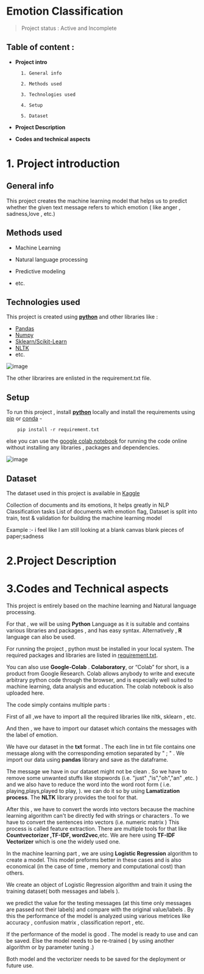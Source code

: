 
# Emotion Classification

>Project status : Active and Incomplete


## Table of content :
* **Project intro**

        1. General info

        2. Methods used

        3. Technologies used

        4. Setup

        5. Dataset



* **Project Description**
* **Codes and technical aspects**

# 1. Project introduction

## General info

This project creates the machine learning model that helps us to predict whether the given text message refers to which emotion ( like anger , sadness,love , etc.)

## Methods used

   * Machine Learning

   * Natural language processing

   * Predictive modeling

   * etc.


## Technologies used

This project is created using [**python**](https://www.python.org/) and other libraries like :

* [Pandas](https://pandas.pydata.org/)
* [Numpy](https://numpy.org/)
* [Sklearn/Scikit-Learn](https://scikit-learn.org/stable/#)
* [NLTK](https://www.nltk.org/)
* etc.

![image](https://user-images.githubusercontent.com/85100877/143047907-f5b9f36f-35d9-41b9-8bfe-d9ed224bf642.png)


The other librarires are enlisted in the requirement.txt file.

## Setup

 
To run this project , install [**python**](https://www.python.org/) locally and install the requirements using [pip](https://pypi.org/project/pip/) or [conda](https://docs.conda.io/en/latest/) -

```terminal
	pip install -r requirement.txt
```

else you can use the [google colab notebook](Spam_Classifier.ipynb) for running the code online without installing any libraries , packages and dependencies.

![image](https://user-images.githubusercontent.com/85100877/143045414-3468cf84-395e-4ad5-8f2c-cc7ab878b3f7.png)


## Dataset


The dataset used in this project is available in [Kaggle](https://www.kaggle.com/praveengovi/emotions-dataset-for-nlp)

Collection of documents and its emotions, It helps greatly in NLP Classification tasks
List of documents with emotion flag, Dataset is split into train, test & validation for building the machine learning model

Example :-
i feel like I am still looking at a blank canvas blank pieces of paper;sadness



# 2.Project Description



# 3.Codes and Technical aspects

This project is entirely based on the machine learning and Natural language processing.

For that , we will be using **Python** Language as it is suitable and contains various libraries and packages  , and has easy syntax.
Alternatively , **R** language can also be used.


For running the project , python must be installed in your local system.
The required packages and libraries are listed in [requirement.txt](requirement.txt).

You can also use **Google-Colab** . **Colaboratory**, or “Colab” for short, is a product from Google Research. Colab allows anybody to write and execute arbitrary python code through the browser, and is especially well suited to machine learning, data analysis and education.
The colab notebook is also uploaded here.


The code simply contains multiple parts :

First of all ,we have to import all the required libraries like nltk, sklearn , etc.

And then , we have to import our dataset which contains the messages with the label of emotion.

We have our dataset in the **txt** format . The each line in txt file contains one message along with the corresponding emotion separated by " ; " .
We import our data using **pandas** library and save as the dataframe. 


The message we have in our dataset might not be clean . So we have to remove some unwanted stuffs like stopwords (i.e. "just" ,"is","oh","an" ,etc. ) and we also have to reduce the word into the word root form ( i.e. playing,plays,played to play, ).
we can do it so by using **Lamatization process**. The **NLTK** library provides the tool for that.


After this , we have to convert the words into vectors because the machine learning algorithm can't be directly fed with strings or characters . To we have to convert the sentences into vectors (i.e. numeric matrix )
This process is called feature extraction.
There are multiple tools for that like **Countvectorizer ,TF-IDF, word2vec**,etc. 
We are here using **TF-IDF Vectorizer** which is one the widely used one.



In the machine learning part , we are using **Logistic Regression** algorithm to create a model.
This model preforms better in these cases and is also economical (in the case of time , memory and computational cost) than others.

We create an object of Logistic Regression  algorithm and train it using the training dataset( both messages and labels ).


we predict the value for the testing messages (at this time only messages are passed not their labels) and compare with the original value/labels .
By this the performance of the model is analyzed using various metrices like accuracy , confusion matrix , classification report , etc.


If the performance of the model is good . The model is ready to use and can be saved. 
Else the model needs to be re-trained ( by using another algorithm or by parameter tuning .)


Both model and the vectorizer needs to be saved for the deployment or future use.


